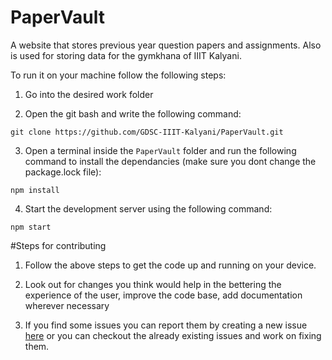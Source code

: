 # PaperVault
A website that stores previous year question papers and assignments. Also is used for storing data for the gymkhana of IIIT Kalyani.

To run it on your machine follow the following steps:

1. Go into the desired work folder

2. Open the git bash and write the following command:

`git clone https://github.com/GDSC-IIIT-Kalyani/PaperVault.git`

3. Open a terminal inside the `PaperVault` folder and run the following command to install the dependancies (make sure you dont change the package.lock file):

`npm install`

4. Start the development server using the following command:

`npm start`

#Steps for contributing

1. Follow the above steps to get the code up and running on your device.

2. Look out for changes you think would help in the bettering the experience of the user, improve the code base, add documentation wherever necessary

3. If you find some issues you can report them by creating a new issue <a href="https://github.com/GDSC-IIIT-Kalyani/PaperVault/issues">here</a> or you can checkout the already existing issues and work on fixing them.
